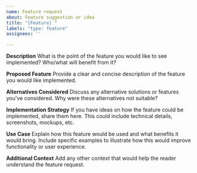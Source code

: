 ```yaml
---
name: Feature request
about: Feature suggestion or idea
title: "[Feature] "
labels: "type: feature"
assignees: ''

---
```


**Description**
What is the point of the feature you would like to see implemented? Who/what will benefit from it?

**Proposed Feature**
Provide a clear and concise description of the feature you would like implemented.

**Alternatives Considered**
Discuss any alternative solutions or features you've considered. Why were these alternatives not suitable?

**Implementation Strategy**
If you have ideas on how the feature could be implemented, share them here. This could include technical details, screenshots, mockups, etc.

**Use Case**
Explain how this feature would be used and what benefits it would bring. Include specific examples to illustrate how this would improve functionality or user experience.

**Additional Context**
Add any other context that would help the reader understand the feature request.
